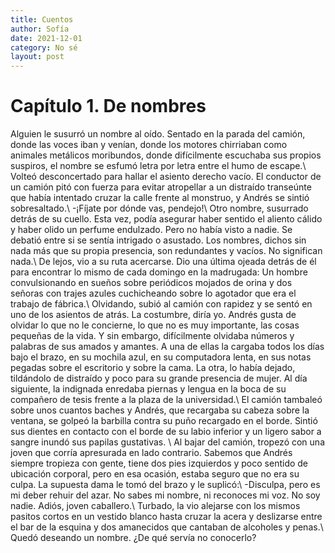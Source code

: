 ```yaml
---
title: Cuentos
author: Sofía
date: 2021-12-01
category: No sé
layout: post
---
```



# Capítulo 1. De nombres

Alguien le susurró un nombre al oído. Sentado en la parada del camión, donde las voces iban y venían, donde los motores chirriaban como animales metálicos moribundos, donde difícilmente escuchaba sus propios suspiros, el nombre se esfumó letra por letra entre el humo de escape.\\
Volteó desconcertado para hallar el asiento derecho vacío. El conductor de un camión pitó con fuerza para evitar atropellar a un distraído transeúnte que había intentado cruzar la calle frente al monstruo, y Andrés se sintió sobresaltado.\\
-¡Fíjate por dónde vas, pendejo!\\
Otro nombre, susurrado detrás de su cuello. Esta vez, podía asegurar haber sentido el aliento cálido y haber olido un perfume endulzado. Pero no había visto a nadie. Se debatió entre si se sentía intrigado o asustado. Los nombres, dichos sin nada más que su propia presencia, son redundantes y vacíos. No significan nada.\\
De lejos, vio a su ruta acercarse. Dio una última ojeada detrás de él para encontrar lo mismo de cada domingo en la madrugada: Un hombre convulsionando en sueños sobre periódicos mojados de orina y dos señoras con trajes azules cuchicheando sobre lo agotador que era el trabajo de fábrica.\\
Olvidando, subió al camión con rapidez y se sentó en uno de los asientos de atrás. La costumbre, diría yo. Andrés gusta de olvidar lo que no le concierne, lo que no es muy importante, las cosas pequeñas de la vida. Y sin embargo, difícilmente olvidaba números y palabras de sus amados y amantes. A una de ellas la cargaba todos los días bajo el brazo, en su mochila azul, en su computadora lenta, en sus notas pegadas sobre el escritorio y sobre la cama. La otra, lo había dejado, tildándolo de distraído y poco para su grande presencia de mujer. Al día siguiente, la indignada enredaba piernas y lengua en la boca de su compañero de tesis frente a la plaza de la universidad.\\
El camión tambaleó sobre unos cuantos baches y Andrés, que recargaba su cabeza sobre la ventana, se golpeó la barbilla contra su puño recargado en el borde. Sintió sus dientes en contacto con el borde de su labio inferior y un ligero sabor a sangre inundó sus papilas gustativas. \\
Al bajar del camión, tropezó con una joven que corría apresurada en lado contrario. Sabemos que Andrés siempre tropieza con gente, tiene dos pies izquierdos y poco sentido de ubicación corporal, pero en esa ocasión, estaba seguro que no era su culpa. La supuesta dama le tomó del brazo y le suplicó:\\
-Disculpa, pero es mi deber rehuir del azar. No sabes mi nombre, ni reconoces mi voz. No soy nadie. Adiós, joven caballero.\\
Turbado, la vio alejarse con los mismos pasitos cortos en un vestido blanco hasta cruzar la acera y deslizarse entre el bar de la esquina y dos amanecidos que cantaban de alcoholes y penas.\\
Quedó deseando un nombre. ¿De qué servía no conocerlo?

